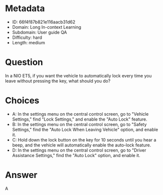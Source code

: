 # Metadata

- ID: 66f4f87b821e116aacb31d62
- Domain: Long In-context Learning
- Subdomain: User guide QA
- Difficulty: hard
- Length: medium

# Question

In a NIO ET5, if you want the vehicle to automatically lock every time you leave without pressing the key, what should you do?

# Choices

- A: In the settings menu on the central control screen, go to "Vehicle Settings," find "Lock Settings," and enable the "Auto Lock" feature.
- B: In the settings menu on the central control screen, go to "Safety Settings," find the "Auto Lock When Leaving Vehicle" option, and enable it.
- C: Hold down the lock button on the key for 10 seconds until you hear a beep, and the vehicle will automatically enable the auto-lock feature.
- D: In the settings menu on the central control screen, go to "Driver Assistance Settings," find the "Auto Lock" option, and enable it.

# Answer

A
